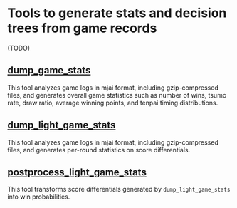 # Tools to generate stats and decision trees from game records

(TODO)

## [dump_game_stats](tools/dump_game_stats/)

This tool analyzes game logs in mjai format, including gzip-compressed files, and generates overall game statistics such as number of wins, tsumo rate, draw ratio, average winning points, and tenpai timing distributions.

## [dump_light_game_stats](tools/dump_light_game_stats/)

This tool analyzes game logs in mjai format, including gzip-compressed files, and generates per-round statistics on score differentials.

## [postprocess_light_game_stats](tools/postprocess_light_game_stats/)

This tool transforms score differentials generated by `dump_light_game_stats` into win probabilities.
